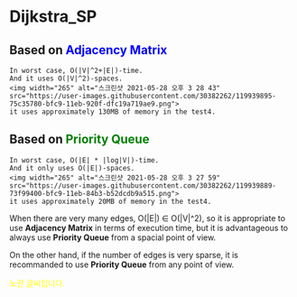 # Dijkstra_SP

## Based on <span style="color:blue">**Adjacency Matrix**</span>
    In worst case, O(|V|^2+|E|)-time.
    And it uses O(|V|^2)-spaces.
    <img width="265" alt="스크린샷 2021-05-28 오후 3 28 43" src="https://user-images.githubusercontent.com/30382262/119939895-75c35780-bfc9-11eb-920f-dfc19a719ae9.png">  
    it uses approximately 130MB of memory in the test4.



## Based on <span style="color:green">**Priority Queue**</span>
    In worst case, O(|E| * |log|V|)-time.
    And it only uses O(|E|)-spaces.
    <img width="265" alt="스크린샷 2021-05-28 오후 3 27 59" src="https://user-images.githubusercontent.com/30382262/119939889-73f99400-bfc9-11eb-84b3-b52dcdb9a515.png">  
    it uses approximately 20MB of memory in the test4.

When there are very many edges, O(|E|) ∈  O(|V|^2), so it is appropriate to use **Adjacency Matrix** in terms of execution time, 
but it is advantageous to always use **Priority Queue** from a spacial point of view.

On the other hand, if the number of edges is very sparse, it is recommanded to use **Priority Queue** from any point of view.

<span style="color:yellow">노란 글씨입니다.</span>